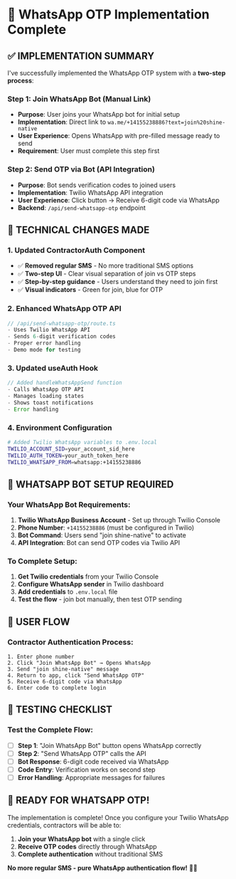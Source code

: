 # 📱 WhatsApp OTP Implementation Complete

## ✅ IMPLEMENTATION SUMMARY

I've successfully implemented the WhatsApp OTP system with a **two-step process**:

### **Step 1: Join WhatsApp Bot** (Manual Link)
- **Purpose**: User joins your WhatsApp bot for initial setup
- **Implementation**: Direct link to `wa.me/+14155238886?text=join%20shine-native`
- **User Experience**: Opens WhatsApp with pre-filled message ready to send
- **Requirement**: User must complete this step first

### **Step 2: Send OTP via Bot** (API Integration)
- **Purpose**: Bot sends verification codes to joined users
- **Implementation**: Twilio WhatsApp API integration
- **User Experience**: Click button → Receive 6-digit code via WhatsApp
- **Backend**: `/api/send-whatsapp-otp` endpoint

## 🔧 TECHNICAL CHANGES MADE

### **1. Updated ContractorAuth Component**
- ✅ **Removed regular SMS** - No more traditional SMS options
- ✅ **Two-step UI** - Clear visual separation of join vs OTP steps
- ✅ **Step-by-step guidance** - Users understand they need to join first
- ✅ **Visual indicators** - Green for join, blue for OTP

### **2. Enhanced WhatsApp OTP API**
```typescript
// /api/send-whatsapp-otp/route.ts
- Uses Twilio WhatsApp API
- Sends 6-digit verification codes
- Proper error handling
- Demo mode for testing
```

### **3. Updated useAuth Hook**
```typescript
// Added handleWhatsAppSend function
- Calls WhatsApp OTP API
- Manages loading states
- Shows toast notifications
- Error handling
```

### **4. Environment Configuration**
```bash
# Added Twilio WhatsApp variables to .env.local
TWILIO_ACCOUNT_SID=your_account_sid_here
TWILIO_AUTH_TOKEN=your_auth_token_here
TWILIO_WHATSAPP_FROM=whatsapp:+14155238886
```

## 🎯 WHATSAPP BOT SETUP REQUIRED

### **Your WhatsApp Bot Requirements**:
1. **Twilio WhatsApp Business Account** - Set up through Twilio Console
2. **Phone Number**: `+14155238886` (must be configured in Twilio)
3. **Bot Command**: Users send "join shine-native" to activate
4. **API Integration**: Bot can send OTP codes via Twilio API

### **To Complete Setup**:
1. **Get Twilio credentials** from your Twilio Console
2. **Configure WhatsApp sender** in Twilio dashboard  
3. **Add credentials** to `.env.local` file
4. **Test the flow** - join bot manually, then test OTP sending

## 📱 USER FLOW

### **Contractor Authentication Process**:
```
1. Enter phone number
2. Click "Join WhatsApp Bot" → Opens WhatsApp
3. Send "join shine-native" message
4. Return to app, click "Send WhatsApp OTP"
5. Receive 6-digit code via WhatsApp
6. Enter code to complete login
```

## 🧪 TESTING CHECKLIST

### **Test the Complete Flow**:
- [ ] **Step 1**: "Join WhatsApp Bot" button opens WhatsApp correctly
- [ ] **Step 2**: "Send WhatsApp OTP" calls the API
- [ ] **Bot Response**: 6-digit code received via WhatsApp
- [ ] **Code Entry**: Verification works on second step
- [ ] **Error Handling**: Appropriate messages for failures

## 🎉 READY FOR WHATSAPP OTP!

The implementation is complete! Once you configure your Twilio WhatsApp credentials, contractors will be able to:

1. **Join your WhatsApp bot** with a single click
2. **Receive OTP codes** directly through WhatsApp  
3. **Complete authentication** without traditional SMS

**No more regular SMS - pure WhatsApp authentication flow!** 📱✅
